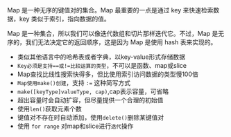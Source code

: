 Map 是一种无序的键值对的集合。Map 最重要的一点是通过 key 来快速检索数据，key 类似于索引，指向数据的值。

Map 是一种集合，所以我们可以像迭代数组和切片那样迭代它。不过，Map 是无序的，我们无法决定它的返回顺序，这是因为 Map 是使用 hash 表来实现的。



- 类似其他语言中的哈希表或者字典，以key-value形式存储数据
- `Key必须是支持==或!=比较运算的类型`，不可以是函数、map或slice
- Map查找比线性搜索快得多，但比使用索引访问数据的类型慢100倍
- `Map使用make()创建`，支持 `:=` 这种简写方式
- `make([keyType]valueType, cap)`,cap表示容量，可省略
- 超出容量时会自动扩容，但尽量提供一个合理的初始值
- 使用`len()`获取元素个数
- 键值对不存在时自动添加，使用`delete()`删除某键值对
- 使用 `for range` 对map和slice进行`迭代`操作
